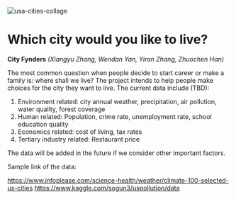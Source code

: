 ![usa-cities-collage](https://user-images.githubusercontent.com/32344254/32299959-b57f7bf6-bf14-11e7-8c03-90c0a7e29d0a.jpg)

# Which city would you like to live?

**City Fynders** *(Xiangyu Zhang, Wendan Yan, Yiran Zhang, Zhuochen Han)*

The most common question when people decide to start career or make a family is: where shall we live? The project intends to help people make choices for the city they want to live. The current data include (TBD):
1. Environment  related: city annual weather, precipitation, air pollution, water quality, forest coverage
2. Human related: Population, crime rate, unemployment rate, school education quality
3. Economics related: cost of living, tax rates
4. Tertiary industry related: Restaurant price

The data will be added in the future if we consider other important factors.

Sample link of the data:

https://www.infoplease.com/science-health/weather/climate-100-selected-us-cities
https://www.kaggle.com/sogun3/uspollution/data
